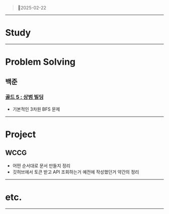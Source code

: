 > 🙂2025-02-22
> 

---

# Study

---

# Problem Solving

## 백준

### [골드 5 : 상범 빌딩](https://www.notion.so/2-22-1a23cde69a3380949ce8d801232d0bec?pvs=21)

- 기본적인 3차원 BFS 문제

---

# Project

## WCCG

- 어떤 순서대로 문서 만들지 정리
- 깃허브에서 토큰 받고 API 조회하는거 예전에 작성했던거 약간의 정리

---

# etc.

---
